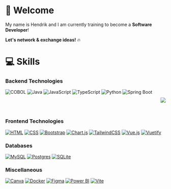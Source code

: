 # 👋 Welcome
My name is Hendrik and I am currently training to become a **Software Developer**!

**Let's network & exchange ideas!** 🔥

# 💻 Skills 
### Backend Technologies
<div style="display: flex; justify-content: space-between; align-items: center;">
  <!-- Das zweite Div (Shields) -->
  <div align="left" style="margin-bottom: 50px;">
    <img src="https://img.shields.io/badge/COBOL-%23007A5E.svg?style=flat-square&logo=cobol&logoColor=white" alt="COBOL">
    <img src="https://img.shields.io/badge/Java-%23ED8B00.svg?logo=openjdk&logoColor=white" alt="Java">
    <img src="https://img.shields.io/badge/JavaScript-F7DF1E?logo=javascript&logoColor=000" alt="JavaScript">
    <img src="https://img.shields.io/badge/TypeScript-3178C6?logo=typescript&logoColor=fff" alt="TypeScript">
    <img src="https://img.shields.io/badge/Python-%233776AB.svg?style=flat-square&logo=python&logoColor=white" alt="Python">
    <img src="https://img.shields.io/badge/Spring%20Boot-6DB33F?logo=springboot&logoColor=fff" alt="Spring Boot">
  </div>
  <!-- Das erste Div (GitHub Stats) -->
  <div align="right">
    <img src="https://github-readme-stats.vercel.app/api/top-langs/?username=HendrikD2005&layout=compact">
  </div>
</div>

### Frontend Technologies
[![HTML](https://img.shields.io/badge/HTML-%23E34F26.svg?logo=html5&logoColor=white)](#)
[![CSS](https://img.shields.io/badge/CSS-1572B6?logo=css3&logoColor=fff)](#)
[![Bootstrap](https://img.shields.io/badge/Bootstrap-7952B3?logo=bootstrap&logoColor=fff)](#)
[![Chart.js](https://img.shields.io/badge/Chart.js-FF6384?logo=chartdotjs&logoColor=fff)](#)
[![TailwindCSS](https://img.shields.io/badge/Tailwind%20CSS-%2338B2AC.svg?logo=tailwind-css&logoColor=white)](#)
[![Vue.js](https://img.shields.io/badge/Vue.js-4FC08D?logo=vuedotjs&logoColor=fff)](#)
[![Vuetify](https://img.shields.io/badge/Vuetify-1867C0?logo=vuetify&logoColor=fff)](#)



### Databases
[![MySQL](https://img.shields.io/badge/MySQL-4479A1?logo=mysql&logoColor=fff)](#)
[![Postgres](https://img.shields.io/badge/Postgres-%23316192.svg?logo=postgresql&logoColor=white)](#)
[![SQLite](https://img.shields.io/badge/SQLite-%2307405e.svg?logo=sqlite&logoColor=white)](#)

### Miscellaneous
[![Canva](https://img.shields.io/badge/Canva-%2300C4CC.svg?&logo=Canva&logoColor=white)](#)
[![Docker](https://img.shields.io/badge/Docker-2496ED?logo=docker&logoColor=fff)](#)
[![Figma](https://img.shields.io/badge/Figma-F24E1E?logo=figma&logoColor=white)](#)
[![Power BI](https://custom-icon-badges.demolab.com/badge/Power%20BI-F1C912?logo=power-bi&logoColor=fff)](#)
[![Vite](https://img.shields.io/badge/Vite-646CFF?logo=vite&logoColor=fff)](#)

